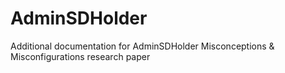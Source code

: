 # AdminSDHolder
Additional documentation for AdminSDHolder Misconceptions &amp; Misconfigurations research paper
